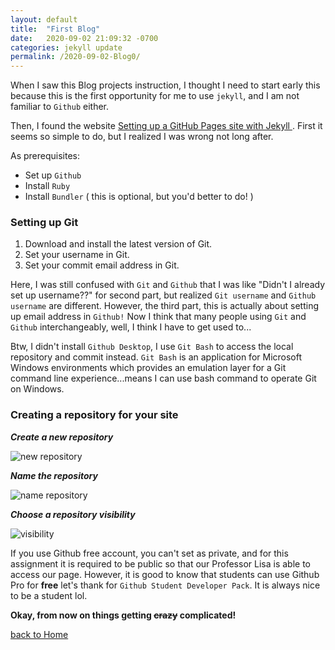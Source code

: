```yaml
---
layout: default
title:  "First Blog"
date:   2020-09-02 21:09:32 -0700
categories: jekyll update
permalink: /2020-09-02-Blog0/
---
```

When I saw this Blog projects instruction, I thought I need to start early this because this is the first opportunity for me to use `jekyll`, and I am not familiar to `Github` either.

Then, I found the website [Setting up a GitHub Pages site with Jekyll
](https://docs.github.com/en/github/working-with-github-pages/setting-up-a-github-pages-site-with-jekyll). First it seems so simple to do, but I realized I was wrong not long after.

As prerequisites:
*   Set up `Github`
*   Install `Ruby`
*   Install `Bundler` ( this is optional, but you'd better to do! )

### Setting up Git
1. Download and install the latest version of Git.
2. Set your username in Git.
3. Set your commit email address in Git.

Here, I was still confused with `Git` and `Github` that I was like "Didn't I already set up username??" for second part, but realized `Git username` and `Github username` are different. However, the third part, this is actually about setting up email address in `Github!` Now I think that many people using `Git` and `Github` interchangeably, well, I think I have to get used to...

Btw, I didn't install `Github Desktop`, I use `Git Bash` to access the local repository and commit instead. `Git Bash` is an application for Microsoft Windows environments which provides an emulation layer for a Git command line experience...means I can use bash command to operate Git on Windows.

### Creating a repository for your site

***Create a new repository***

![new repository](https://docs.github.com/assets/images/help/repository/repo-create.png)

***Name the repository***

![name repository](https://docs.github.com/assets/images/help/pages/create-repository-name-pages.png)

***Choose a repository visibility***

![visibility](https://docs.github.com/assets/images/help/repository/create-repository-public-private.png)

 If you use Github free account, you can't set as private, and for this assignment it is required to be public so that our Professor Lisa is able to access our page.
 However, it is good to know that students can use Github Pro for **free** let's thank for `Github Student Developer Pack`. It is always nice to be a student lol.



**Okay, from now on things getting ~~crazy~~ complicated!**

[back to Home](/index/)
